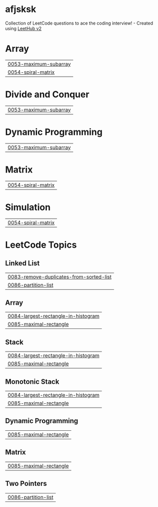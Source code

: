 # afjsksk
Collection of LeetCode questions to ace the coding interview! - Created using [LeetHub v2](https://github.com/arunbhardwaj/LeetHub-2.0)


# Array
|  |
| ------- |
| [0053-maximum-subarray](https://github.com/octavvia/afjsksk/tree/master/0053-maximum-subarray) |
| [0054-spiral-matrix](https://github.com/octavvia/afjsksk/tree/master/0054-spiral-matrix) |
# Divide and Conquer
|  |
| ------- |
| [0053-maximum-subarray](https://github.com/octavvia/afjsksk/tree/master/0053-maximum-subarray) |
# Dynamic Programming
|  |
| ------- |
| [0053-maximum-subarray](https://github.com/octavvia/afjsksk/tree/master/0053-maximum-subarray) |
# Matrix
|  |
| ------- |
| [0054-spiral-matrix](https://github.com/octavvia/afjsksk/tree/master/0054-spiral-matrix) |
# Simulation
|  |
| ------- |
| [0054-spiral-matrix](https://github.com/octavvia/afjsksk/tree/master/0054-spiral-matrix) |
<!---LeetCode Topics Start-->
# LeetCode Topics
## Linked List
|  |
| ------- |
| [0083-remove-duplicates-from-sorted-list](https://github.com/octavvia/afjsksk/tree/master/0083-remove-duplicates-from-sorted-list) |
| [0086-partition-list](https://github.com/octavvia/afjsksk/tree/master/0086-partition-list) |
## Array
|  |
| ------- |
| [0084-largest-rectangle-in-histogram](https://github.com/octavvia/afjsksk/tree/master/0084-largest-rectangle-in-histogram) |
| [0085-maximal-rectangle](https://github.com/octavvia/afjsksk/tree/master/0085-maximal-rectangle) |
## Stack
|  |
| ------- |
| [0084-largest-rectangle-in-histogram](https://github.com/octavvia/afjsksk/tree/master/0084-largest-rectangle-in-histogram) |
| [0085-maximal-rectangle](https://github.com/octavvia/afjsksk/tree/master/0085-maximal-rectangle) |
## Monotonic Stack
|  |
| ------- |
| [0084-largest-rectangle-in-histogram](https://github.com/octavvia/afjsksk/tree/master/0084-largest-rectangle-in-histogram) |
| [0085-maximal-rectangle](https://github.com/octavvia/afjsksk/tree/master/0085-maximal-rectangle) |
## Dynamic Programming
|  |
| ------- |
| [0085-maximal-rectangle](https://github.com/octavvia/afjsksk/tree/master/0085-maximal-rectangle) |
## Matrix
|  |
| ------- |
| [0085-maximal-rectangle](https://github.com/octavvia/afjsksk/tree/master/0085-maximal-rectangle) |
## Two Pointers
|  |
| ------- |
| [0086-partition-list](https://github.com/octavvia/afjsksk/tree/master/0086-partition-list) |
<!---LeetCode Topics End-->
